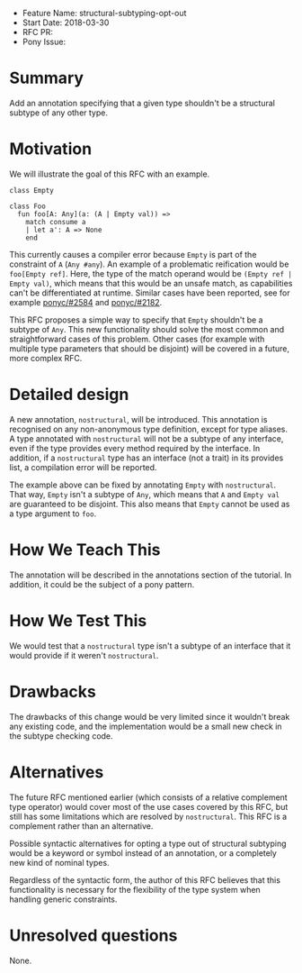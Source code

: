 - Feature Name: structural-subtyping-opt-out
- Start Date: 2018-03-30
- RFC PR:
- Pony Issue:

# Summary

Add an annotation specifying that a given type shouldn't be a structural subtype of any other type.

# Motivation

We will illustrate the goal of this RFC with an example.

```pony
class Empty

class Foo
  fun foo[A: Any](a: (A | Empty val)) =>
    match consume a
    | let a': A => None
    end
```

This currently causes a compiler error because `Empty` is part of the constraint of `A` (`Any #any`). An example of a problematic reification would be `foo[Empty ref]`. Here, the type of the match operand would be `(Empty ref | Empty val)`, which means that this would be an unsafe match, as capabilities can't be differentiated at runtime. Similar cases have been reported, see for example [ponyc/#2584](https://github.com/ponylang/ponyc/2584) and [ponyc/#2182](https://github.com/ponylang/ponyc/2182).

This RFC proposes a simple way to specify that `Empty` shouldn't be a subtype of `Any`. This new functionality should solve the most common and straightforward cases of this problem. Other cases (for example with multiple type parameters that should be disjoint) will be covered in a future, more complex RFC.

# Detailed design

A new annotation, `nostructural`, will be introduced. This annotation is recognised on any non-anonymous type definition, except for type aliases. A type annotated with `nostructural` will not be a subtype of any interface, even if the type provides every method required by the interface. In addition, if a `nostructural` type has an interface (not a trait) in its provides list, a compilation error will be reported.

The example above can be fixed by annotating `Empty` with `nostructural`. That way, `Empty` isn't a subtype of `Any`, which means that `A` and `Empty val` are guaranteed to be disjoint. This also means that `Empty` cannot be used as a type argument to `foo`.

# How We Teach This

The annotation will be described in the annotations section of the tutorial. In addition, it could be the subject of a pony pattern.

# How We Test This

We would test that a `nostructural` type isn't a subtype of an interface that it would provide if it weren't `nostructural`.

# Drawbacks

The drawbacks of this change would be very limited since it wouldn't break any existing code, and the implementation would be a small new check in the subtype checking code.

# Alternatives

The future RFC mentioned earlier (which consists of a relative complement type operator) would cover most of the use cases covered by this RFC, but still has some limitations which are resolved by `nostructural`. This RFC is a complement rather than an alternative.

Possible syntactic alternatives for opting a type out of structural subtyping would be a keyword or symbol instead of an annotation, or a completely new kind of nominal types.

Regardless of the syntactic form, the author of this RFC believes that this functionality is necessary for the flexibility of the type system when handling generic constraints.

# Unresolved questions

None.
